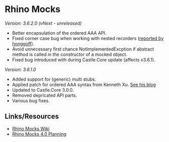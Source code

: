 Rhino Mocks
======================================================================

_Version: 3.6.2.0 (vNext - unreleased)_

* Better encapsulation of the ordered AAA API.
* Fixed corner case bug when working with nested recorders ([reported by honggoff](https://groups.google.com/d/topic/rhinomocks/tMAbfs2qBec/discussion)).
* Avoid unnecessary first chance NotImplementedExcption if abstract method is called in the constructor of a mocked object.
* Fixed bug introduced with during Castle.Core update (affects v3.6.1).

_Version: 3.6.1.0_

* Added support for (generic) multi stubs.
* Applied patch for ordered AAA syntax from Kenneth Xu. [See his blog](http://kennethxu.blogspot.com/2009/06/rhinomocks-ordered-expectations.html)
* Updated to Castle.Core 3.0.0.
* Removed depricated API parts.
* Various bug fixes.

## Links/Resources

* [Rhino Mocks Wiki](http://www.ayende.com/wiki/Rhino+Mocks.ashx "Rhino Mocks Wiki")
* [Rhino Mocks 4.0 Planning](http://nhprof.uservoice.com/pages/28152-rhino-mocks-4-0 "Rhino 4.0 Planning")